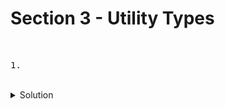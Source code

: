 # Section 3 - Utility Types

<br>


<pre>1. </pre>


<br>

<details>
  <summary>Solution</summary>
</details>

<br>

